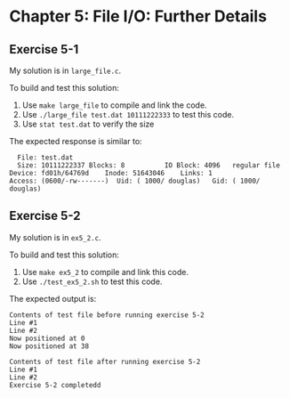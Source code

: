 # Chapter 5: File I/O: Further Details

## Exercise 5-1

My solution is in `large_file.c`.

To build and test this solution:
1. Use `make large_file` to compile and link the code.
1. Use `./large_file test.dat 10111222333` to test this code.
1. Use `stat test.dat` to verify the size

The expected response is similar to:
```
  File: test.dat
  Size: 10111222337	Blocks: 8          IO Block: 4096   regular file
Device: fd01h/64769d	Inode: 51643046    Links: 1
Access: (0600/-rw-------)  Uid: ( 1000/ douglas)   Gid: ( 1000/ douglas)
```

## Exercise 5-2

My solution is in `ex5_2.c`.

To build and test this solution:
1. Use `make ex5_2` to compile and link this code.
1. Use `./test_ex5_2.sh` to test this code.

The expected output is:
```
Contents of test file before running exercise 5-2
Line #1
Line #2
Now positioned at 0
Now positioned at 38

Contents of test file after running exercise 5-2
Line #1
Line #2
Exercise 5-2 completedd
```
